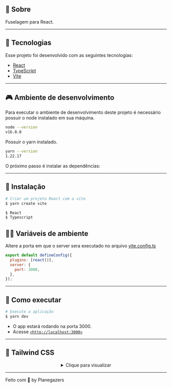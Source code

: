 ## 🍄 **Sobre**

Fuselagem para React.

---

## 🧪 **Tecnologias**

Esse projeto foi desenvolvido com as seguintes tecnologias:

- [React](https://pt-br.reactjs.org/)
- [TypeScript](https://www.typescriptlang.org/)
- [Vite](https://vitejs.dev/)

---

## 🎮 **Ambiente de desenvolvimento**

Para executar o ambiente de desenvolvimento deste projeto é necessário possuir o node instalado em sua máquina.

```bash
node --version
v16.0.0
```

Possuir o yarn instalado.

```bash
yarn --version
1.22.17
```

O próximo passo é instalar as dependências:

---

## **🔖 Instalação**

```bash
# Criar um projeto React com o vite
$ yarn create vite

$ React
$ Typescript

```

## **🧙‍♂️ Variáveis de ambiente**

Altere a porta em que o server sera executado no arquivo [vite.config.ts](vite.config.ts)

```javascript
export default defineConfig({
  plugins: [react()],
  server: {
    port: 3000,
  },
});
```

---

## **🚀 Como executar**

```bash
# Execute a aplicação
$ yarn dev
```

- O app estará rodando na porta 3000.
- Acesse [`<http://localhost:3000>`](http://localhost:3000)

---

## 🌊 **Tailwind CSS**

<details>

<summary align='center'>Clique para visualizar</summary>

TailwindCSS using PostCSS [`<https://tailwindcss.com/docs/installation/using-postcss>`](https://tailwindcss.com/docs/installation/using-postcss)

```bash
# instalar as dependências
$ yarn add tailwindcss postcss autoprefixer -D

# iniciar tailwindCSS com o PostCSS
$ yarn tailwindcss init -p

Created Tailwind CSS config file: tailwind.config.cjs
Created PostCSS config file: postcss.config.cjs
```

Atualize o arquivo [tailwind.config.cjs](tailwind.config.cjs)

```javascript
/** @type {import('tailwindcss').Config} */
module.exports = {
  content: ["./index.html", "./src/**/*.{js,ts,jsx,tsx}"],
  theme: {
    extend: {},
  },
  plugins: [],
};
```

Atualizer o arquivo [./src/index.css](./src/index.css)

```css
@tailwind base;
@tailwind components;
@tailwind utilities;
```

</details>

---

Feito com 💜 by Planegazers
